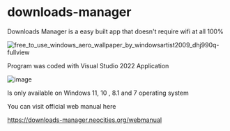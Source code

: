 # downloads-manager
Downloads Manager is a easy built app that doesn't require wifi at all 100%

![free_to_use_windows_aero_wallpaper_by_windowsartist2009_dhj990q-fullview](https://github.com/user-attachments/assets/c8f40fd4-2578-4c8f-9052-4811a9aa1cc6)



Program was coded with Visual Studio 2022 Application

![image](https://github.com/user-attachments/assets/c13d2e9e-aee5-46dc-a589-dc5d8799be12)



Is only available on Windows 11, 10 , 8.1 and 7 operating system

You can visit official web manual here

https://downloads-manager.neocities.org/webmanual
